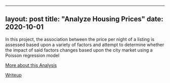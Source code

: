 

---
layout: post
title: "Analyze Housing Prices"
date: 2020-10-01
---

In this project, the association between the price per night of a listing is assessed based upon a variety of factors and attempt to determine whether the impact of said factors changes based upon the city market using a Poisson regression model

<p><a href="/AnalyzeHousingPrices.html">More about this Analysis</a></p>
<p><a href="/Algorithms for Reinforcement Learning problems.pdf">Writeup</a></p>

